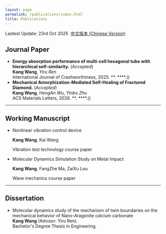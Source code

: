 ```yaml
---
layout: page
permalink: /publications/index.html
title: Publications
---
```


Lastest Update: 23rd Oct 2025&nbsp;  [中文版本 (Chinese Version)](https://itskkk.github.io/file/publications-zh/)

## Journal Paper

- **Energy absorption performance of multi-cell hexagonal tube with hierarchical self-similarity.** (*Accepted*)<br>**Kang Wang**, *Yiru Ren*<br>International Journal of Crashworthiness, 2025. **. ****.()<br>
- **Mechanical Amorphization-Mediated Self-Healing of Fractured Diamond.** (*Accepted*)<br> **Kang Wang**, *HengAn Wu*, *Yinbo Zhu* <br> ACS Materials Letters, 2026. **. ****.()<br>

---

## Working Manuscript

- Nonlinear vibration control device<br>

  **Kang Wang**, Kai Wang<br>

  Vibration test technology course paper<br>
  
- Molecular Dynamics Simulation Study on Metal Impact<br>

  **Kang Wang**, FangZhe Ma, ZaiXu Lou<br>

  Wave mechanics course paper<br>

---

## Dissertation

- Molecular dynamics study of the mechanism of twin boundaries on the mechanical behavior of Nano-Aragonite calcium carbonate<br>**Kang Wang** (Advisor: Yiru Ren). <br> Bachelor's Degree Thesis in Engineering.
